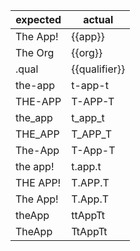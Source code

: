 | expected  | actual        |
|-----------|---------------|
| The App!  | {{app}}       |
| The Org   | {{org}}       |
| .qual     | {{qualifier}} |
| the-app   | t-app-t       |
| THE-APP   | T-APP-T       |
| the_app   | t_app_t       |
| THE_APP   | T_APP_T       |
| The-App   | T-App-T       |
| the app!  | t.app.t       |
| THE APP!  | T.APP.T       |
| The App!  | T.App.T       |
| theApp    | ttAppTt       |
| TheApp    | TtAppTt       |